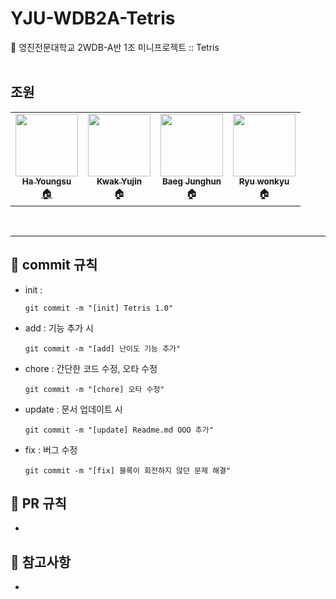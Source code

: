 # YJU-WDB2A-Tetris
👋 영진전문대학교 2WDB-A반 1조 미니프로젝트 :: Tetris  
<br>

## 조원
<table>
  <tr> 
    <td align="center"><a href=https://github.com/Hannah0su><img src="https://user-images.githubusercontent.com/102000749/165738552-60e1eac0-3c50-4568-ae38-767c44b3b018.jpg" width="100px;" alt=""/><br /><sub><b>Ha Youngsu</b></sub></a><br /><a href="https://hannah0su.github.io/" title="Code">🏠</a>
    </td>
    <td align="center"><a href=https://github.com/ooyniz><img src="https://user-images.githubusercontent.com/83005178/166416247-3908c2e9-ed1c-4e44-aa6a-68f3db0f45db.png" width="100px;" alt=""/><br /><sub><b>Kwak Yujin</b></sub></a><br />🏠
    </td>
    <td align="center"><a href=https://github.com/baegjhoon><img src="https://user-images.githubusercontent.com/102000749/165739357-9ea66cf1-8a6e-4b9a-bf77-0a8c9e1a465a.png" width="100px;" alt=""/><br /><sub><b>Baeg Junghun</b></sub></a><br />🏠
    </td>
    <td align="center"><a href=https://github.com/sila0319><img src="https://user-images.githubusercontent.com/102000749/165739259-24741b3b-92d2-49df-8496-7dab8f58bd97.png" width="100px;" alt=""/><br /><sub><b>Ryu wonkyu</b></sub></a><br />🏠
    </td>
  </tr>
</table>

<br>

---

## :pushpin: commit 규칙
- init : 
   ```
   git commit -m "[init] Tetris 1.0"
   ```
- add : 기능 추가 시
   ```
   git commit -m "[add] 난이도 기능 추가"
   ```
- chore : 간단한 코드 수정, 오타 수정
   ```
   git commit -m "[chore] 오타 수정"
   ```
- update : 문서 업데이트 시
   ```
   git commit -m "[update] Readme.md OOO 추가"
   ```
- fix : 버그 수정
   ```
   git commit -m "[fix] 블록이 회전하지 않던 문제 해결"
   ```

## :pushpin: PR 규칙
- 

## :pushpin: 참고사항
- 
